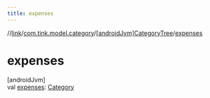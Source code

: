 ```yaml
---
title: expenses
---
```

//[link](../../../index.html)/[com.tink.model.category](../index.html)/[[androidJvm]CategoryTree](index.html)/[expenses](expenses.html)



# expenses



[androidJvm]\
val [expenses](expenses.html): [Category](../[android-jvm]-category/index.html)




